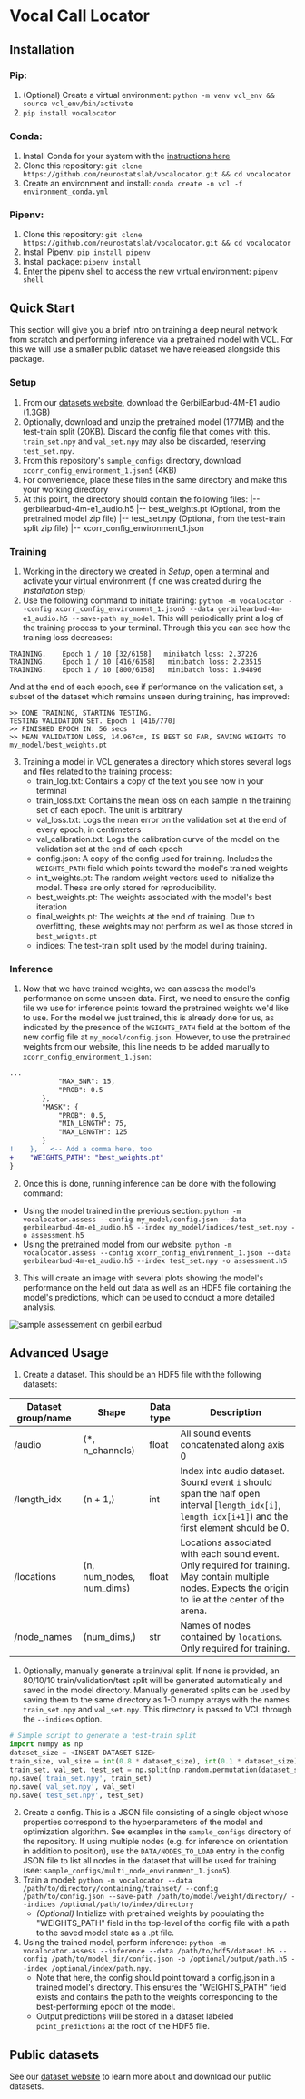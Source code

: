 # Vocal Call Locator

## Installation

### Pip:
1. (Optional) Create a virtual environment: `python -m venv vcl_env && source vcl_env/bin/activate`
2. `pip install vocalocator`

### Conda:
1. Install Conda for your system with the [instructions here](https://docs.anaconda.com/free/miniconda/#quick-command-line-install)
2. Clone this repository: `git clone https://github.com/neurostatslab/vocalocator.git && cd vocalocator`
3. Create an environment and install: `conda create -n vcl -f environment_conda.yml`

### Pipenv:
1. Clone this repository: `git clone https://github.com/neurostatslab/vocalocator.git && cd vocalocator`
2. Install Pipenv: `pip install pipenv`
3. Install package: `pipenv install`
4. Enter the pipenv shell to access the new virtual environment: `pipenv shell`


## Quick Start
This section will give you a brief intro on training a deep neural network from scratch and performing inference via a pretrained model with VCL. For this we will use a smaller public dataset we have released alongside this package.
### Setup
1. From our [datasets website](https://users.flatironinstitute.org/~atanelus/), download the GerbilEarbud-4M-E1 audio (1.3GB)
2. Optionally, download and unzip the pretrained model (177MB) and the test-train split (20KB). Discard the config file that comes with this. `train_set.npy` and `val_set.npy` may also be discarded, reserving `test_set.npy`.
3. From this repository's `sample_configs` directory, download `xcorr_config_environment_1.json5` (4KB)
4. For convenience, place these files in the same directory and make this your working directory
5. At this point, the directory should contain the following files:
|-- gerbilearbud-4m-e1_audio.h5
|-- best_weights.pt (Optional, from the pretrained model zip file)
|-- test_set.npy (Optional, from the test-train split zip file)
|-- xcorr_config_environment_1.json

### Training
1. Working in the directory we created in _Setup_, open a terminal and activate your virtual environment (if one was created during the _Installation_ step)
2. Use the following command to initiate training: `python -m vocalocator --config xcorr_config_environment_1.json5 --data gerbilearbud-4m-e1_audio.h5 --save-path my_model`. This will periodically print a log of the training process to your terminal. Through this you can see how the training loss decreases:
```
TRAINING. 	 Epoch 1 / 10 [32/6158]   minibatch loss: 2.37226
TRAINING. 	 Epoch 1 / 10 [416/6158]   minibatch loss: 2.23515
TRAINING. 	 Epoch 1 / 10 [800/6158]   minibatch loss: 1.94896
```
And at the end of each epoch, see if performance on the validation set, a subset of the dataset which remains unseen during training, has improved:
```
>> DONE TRAINING, STARTING TESTING.
TESTING VALIDATION SET. Epoch 1 [416/770]
>> FINISHED EPOCH IN: 56 secs
>> MEAN VALIDATION LOSS, 14.967cm, IS BEST SO FAR, SAVING WEIGHTS TO my_model/best_weights.pt
```
3. Training a model in VCL generates a directory which stores several logs and files related to the training process:
   * train_log.txt: Contains a copy of the text you see now in your terminal
   * train_loss.txt: Contains the mean loss on each sample in the training set of each epoch. The unit is arbitrary
   * val_loss.txt: Logs the mean error on the validation set at the end of every epoch, in centimeters
   * val_calibration.txt: Logs the calibration curve of the model on the validation set at the end of each epoch
   * config.json: A copy of the config used for training. Includes the `WEIGHTS_PATH` field which points toward the model's trained weights
   * init_weights.pt: The random weight vectors used to initialize the model. These are only stored for reproducibility.
   * best_weights.pt: The weights associated with the model's best iteration
   * final_weights.pt: The weights at the end of training. Due to overfitting, these weights may not perform as well as those stored in `best_weights.pt`
   * indices: The test-train split used by the model during training.
### Inference
1. Now that we have trained weights, we can assess the model's performance on some unseen data. First, we need to ensure the config file we use for inference points toward the pretrained weights we'd like to use. For the model we just trained, this is already done for us, as indicated by the presence of the `WEIGHTS_PATH` field at the bottom of the new config file at `my_model/config.json`. However, to use the pretrained weights from our website, this line needs to be added manually to `xcorr_config_environment_1.json`:
```diff
...
            "MAX_SNR": 15,
            "PROB": 0.5
        },
        "MASK": {
            "PROB": 0.5,
            "MIN_LENGTH": 75,
            "MAX_LENGTH": 125
        }
!    },   <-- Add a comma here, too
+    "WEIGHTS_PATH": "best_weights.pt"
}
```
2. Once this is done, running inference can be done with the following command:
  * Using the model trained in the previous section: `python -m vocalocator.assess --config my_model/config.json --data gerbilearbud-4m-e1_audio.h5 --index my_model/indices/test_set.npy -o assessment.h5`
  * Using the pretrained model from our website: `python -m vocalocator.assess --config xcorr_config_environment_1.json --data gerbilearbud-4m-e1_audio.h5 --index test_set.npy -o assessment.h5`
3. This will create an image with several plots showing the model's performance on the held out data as well as an HDF5 file containing the model's predictions, which can be used to conduct a more detailed analysis.

![sample assessement on gerbil earbud](https://users.flatironinstitute.org/~atanelus/res/sample_assessment.png)




## Advanced Usage
1. Create a dataset. This should be an HDF5 file with the following datasets:

| Dataset group/name | Shape             | Data type | Description                                                                                                                                    |
|--------------------|-------------------|-----------|------------------------------------------------------------------------------------------------------------------------------------------------|
| /audio     | (*, n_channels) | float     | All sound events concatenated along axis 0                                                                                                     |
| /length_idx        | (n + 1,)                  | int       | Index into audio dataset. Sound event `i` should span the half open interval [`length_idx[i]`, `length_idx[i+1]`) and the first element should be 0. |
| /locations         | (n, num_nodes, num_dims)  | float     | Locations associated with each sound event. Only required for training. May contain multiple nodes. Expects the origin to lie at the center of the arena.|
| /node_names        | (num_dims,)               | str       | Names of nodes contained by `locations`. Only required for training.                                                                                                                                                                                 |
1. Optionally, manually generate a train/val split. If none is provided, an 80/10/10 train/validation/test split will be generated automatically and saved in the model directory. Manually generated splits can be used by saving them to the same directory as 1-D numpy arrays with the names `train_set.npy` and `val_set.npy`. This directory is passed to VCL through the `--indices` option.
```python
# Simple script to generate a test-train split
import numpy as np
dataset_size = <INSERT DATASET SIZE>
train_size, val_size = int(0.8 * dataset_size), int(0.1 * dataset_size)
train_set, val_set, test_set = np.split(np.random.permutation(dataset_size), [train_size, train_size + val_size])
np.save('train_set.npy', train_set)
np.save('val_set.npy', val_set)
np.save('test_set.npy', test_set)
```
2. Create a config. This is a JSON file consisting of a single object whose properties correspond to the hyperparameters of the model and optimization algorithm. See examples in the `sample_configs` directory of the repository. If using multiple nodes (e.g. for inference on orientation in addition to position), use the `DATA/NODES_TO_LOAD` entry in the config JSON file to list all nodes in the dataset that will be used for training (see: `sample_configs/multi_node_environment_1.json5`).
3. Train a model: `python -m vocalocator --data /path/to/directory/containing/trainset/ --config /path/to/config.json --save-path /path/to/model/weight/directory/ --indices /optional/path/to/index/directory`
   *  _(Optional)_ Initialize with pretrained weights by populating the "WEIGHTS_PATH" field in the top-level of the config file with a path to the saved model state as a .pt file.
5. Using the trained model, perform inference: `python -m vocalocator.assess --inference --data /path/to/hdf5/dataset.h5 --config /path/to/model_dir/config.json -o /optional/output/path.h5 --index /optional/index/path.npy`.
   * Note that here, the config should point toward a config.json in a trained model's directory. This ensures the "WEIGHTS_PATH" field exists and contains the path to the weights corresponding to the best-performing epoch of the model.  
   * Output predictions will be stored in a dataset labeled `point_predictions` at the root of the HDF5 file.

## Public datasets
See our [dataset website](https://users.flatironinstitute.org/~atanelus/) to learn more about and download our public datasets.